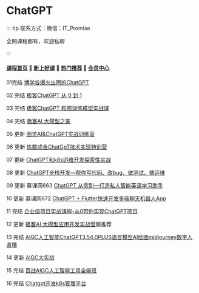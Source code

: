 # ChatGPT

::: tip
联系方式：微信：IT_Promise

全网课程都有，欢迎私聊

 

:::

#### [**课程首页**](../../README.md) 💖 [**新上好课**](./xshk.md) 💖 [**热门推荐**](./rmtj.md) 💖 [**会员中心**](./vip.md)



01完结 [博学谷爆火出圈的ChatGPT](https://www.boxuegu.com/live/detail-5593.html)

02 完结 [极客ChatGPT 从 0 到 1](https://time.geekbang.org/opencourse/videointro/100541101)

03 完结 [极客ChatGPT 和预训练模型实战课](https://time.geekbang.org/opencourse/videointro/100541201)

04 完结 [极客AI 大模型之美](https://time.geekbang.org/column/intro/100541001)

05 更新 [图灵AI&ChatGPT实战训练营](https://appgpn9idwb6991.h5.xiaoeknow.com/v1/goods/goods_detail/p_6423fc52e4b0b0bc2bcf0677?fromH5=true)

06 更新 [炼数成金ChatGpT技术实现特训营](http://www.dataguru.cn/bootcamp-41.html)

07 更新 [ChatGPT和k8s运维开发探索性实战](https://www.jtthink.com/course/212)

08 更新 [ChatGPT全栈开发—帮你写代码、改bug、做测试、搞运维](https://mp.weixin.qq.com/s/3eN-EFjMB5dqOJp2S9ZdFg)

09 更新 慕课网663 [ChatGPT 从零到一打造私人智能英语学习助手](https://coding.imooc.com/class/663.html)

10 更新 慕课网672 [ChatGPT + Flutter快速开发多端聊天机器人App](https://coding.imooc.com/class/672.html)

11 完结 [企业级项目实战课程-从0带你实现ChatGPT项目](https://ke.qq.com/course/6031074) 

12 更新 [极客AI 大模型应用开发实战营](https://shimo.im/docs/zdkydGD2VjhKY1q6/read)超推荐

13 完结 [AIGC人工智能ChatGPT3.54.0PLUS语言模型AI绘图midjourney数字人直播](https://edu.51cto.com/course/34033.html)

14 更新 [AIGC大实战](https://ke.gupaoedu.cn/course/vip/2101)

15 完结 [百战AIGC人工智能工具全能班](https://www.itbaizhan.com/stages/id/42)

16 完结 [Chatgpt开发k8s管理平台](https://edu.51cto.com/course/33969.html)